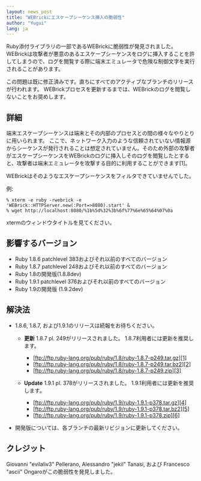 ```yaml
---
layout: news_post
title: "WEBrickにエスケープシーケンス挿入の脆弱性"
author: "Yugui"
lang: ja
---
```


Ruby添付ライブラリの一部であるWEBrickに脆弱性が発見されました。
WEBrickは攻撃者が悪意のあるエスケープシーケンスをログに挿入することを許してしまうので、ログを閲覧する際に端末エミュレータで危険な制御文字を実行されることがあります。

この問題は既に修正済みです。直ちにすべてのアクティブなブランチのリリースが行われます。
WEBrickプロセスを更新するまでは、WEBrickのログを閲覧しないことをお奨めします。

## 詳細

端末エスケープシーケンスは端末とその内部のプロセスとの間の様々なやりとりに用いられます。
ここで、ネットワーク入力のような信頼されていない情報源からシーケンスが発行されることは想定されていません。そのため外部の攻撃者がエスケープシーケンスをWEBrickのログに挿入しそのログを閲覧したとすると、攻撃者は端末エミュレータを攻撃する目的に利用することができます\[1\]。

WEBrickはそのようなエスケープシーケンスをフィルタできていませんでした。

例:

    % xterm -e ruby -rwebrick -e 'WEBrick::HTTPServer.new(:Port=>8080).start' &
    % wget http://localhost:8080/%1b%5d%32%3b%6f%77%6e%65%64%07%0a

xtermのウィンドウタイトルを見てください。

## 影響するバージョン

* Ruby 1.8.6 patchlevel 383およびそれ以前のすべてのバージョン
* Ruby 1.8.7 patchlevel 248およびそれ以前のすべてのバージョン
* Ruby 1.8の開発版(1.8.8dev)
* Ruby 1.9.1 patchlevel 376およびそれ以前のすべてのバージョン
* Ruby 1.9の開発版 (1.9.2dev)

## 解決法

* 1\.8.6, 1.8.7, および1.9.1のリリースは続報をお待ちください。
  * **更新** 1.8.7 pl. 249がリリースされました。 1.8.7利用者には更新を推奨します。
    * [ftp://ftp.ruby-lang.org/pub/ruby/1.8/ruby-1.8.7-p249.tar.gz][1]
    * [ftp://ftp.ruby-lang.org/pub/ruby/1.8/ruby-1.8.7-p249.tar.bz2][2]
    * [ftp://ftp.ruby-lang.org/pub/ruby/1.8/ruby-1.8.7-p249.zip][3]

  * **Update** 1.9.1 pl. 378がリリースされました。 1.9.1利用者には更新を推奨します。
    * [ftp://ftp.ruby-lang.org/pub/ruby/1.9/ruby-1.9.1-p378.tar.gz][4]
    * [ftp://ftp.ruby-lang.org/pub/ruby/1.9/ruby-1.9.1-p378.tar.bz2][5]
    * [ftp://ftp.ruby-lang.org/pub/ruby/1.9/ruby-1.9.1-p378.zip][6]

* 開発版については、各ブランチの最新リビジョンに更新してください。

## クレジット

Giovanni \"evilaliv3\" Pellerano, Alessandro \"jekil\" Tanasi, および
Francesco \"ascii\" Ongaroがこの脆弱性を発見しました。



[1]: ftp://ftp.ruby-lang.org/pub/ruby/1.8/ruby-1.8.7-p249.tar.gz 
[2]: ftp://ftp.ruby-lang.org/pub/ruby/1.8/ruby-1.8.7-p249.tar.bz2 
[3]: ftp://ftp.ruby-lang.org/pub/ruby/1.8/ruby-1.8.7-p249.zip 
[4]: ftp://ftp.ruby-lang.org/pub/ruby/1.9/ruby-1.9.1-p378.tar.gz 
[5]: ftp://ftp.ruby-lang.org/pub/ruby/1.9/ruby-1.9.1-p378.tar.bz2 
[6]: ftp://ftp.ruby-lang.org/pub/ruby/1.9/ruby-1.9.1-p378.zip 
